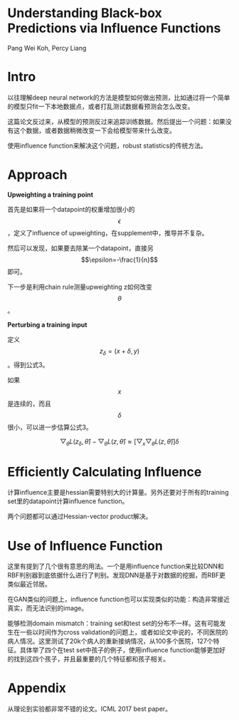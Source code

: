 # Understanding Black-box Predictions via Influence Functions

Pang Wei Koh, Percy Liang

# Intro

以往理解deep neural network的方法是模型如何做出预测，比如通过将一个简单的模型只fit一下本地数据点，或者打乱测试数据看预测会怎么改变。

这篇论文反过来，从模型的预测反过来追踪训练数据。然后提出一个问题：如果没有这个数据，或者数据稍微改变一下会给模型带来什么改变。

使用influence function来解决这个问题，robust statistics的传统方法。

# Approach

**Upweighting a training point**

首先是如果将一个datapoint的权重增加很小的$$\epsilon$$，定义了influence of upweighting，在supplement中，推导并不复杂。

然后可以发现，如果要去除某一个datapoint，直接另$$\epsilon=-\frac{1}{n}$$即可。

下一步是利用chain rule测量upweighting z如何改变$$\theta$$。

**Perturbing a training input**

定义$$z_\delta = (x+\delta, y)$$。得到公式3。

如果$$x$$是连续的，而且$$\delta$$很小，可以进一步估算公式3。

$$\bigtriangledown_\theta L(z_\delta, \hat \theta) - \bigtriangledown_\theta L(z, \hat \theta) \approx [\bigtriangledown_x \bigtriangledown_\theta L(z, \hat \theta) ] \delta $$

# Efficiently Calculating Influence

计算influence主要是hessian需要特别大的计算量。另外还要对于所有的training set里的datapoint计算influence function。

两个问题都可以通过Hessian-vector product解决。

# Use of Influence Function

这里有提到了几个很有意思的用法。一个是用influence function来比较DNN和RBF判别器到底依据什么进行了判别。发现DNN是基于对数据的挖掘，而RBF更类似最近邻居。

在GAN类似的问题上，influence function也可以实现类似的功能：构造非常接近真实，而无法识别的image。

能够检测domain mismatch：training set和test set的分布不一样。这有可能发生在一些以时间作为cross validation的问题上，或者如论文中说的，不同医院的病人情况。这里测试了20k个病人的重新接纳情况，从100多个医院，127个特征。具体举了四个在test set中孩子的例子，使用influence function能够更加好的找到这四个孩子，并且最重要的几个特征都和孩子相关。

# Appendix

从理论到实验都非常不错的论文。ICML 2017 best paper。